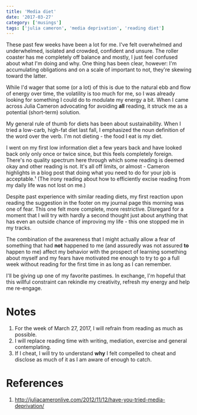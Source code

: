 ```yaml
---
title: 'Media diet'
date: '2017-03-27'
category: ['musings']
tags: ['julia cameron', 'media deprivation', 'reading diet']
---
```


These past few weeks have been a lot for me. I've felt overwhelmed and underwhelmed, isolated and crowded, confident and unsure. The roller coaster has me completely off balance and mostly, I just feel confused about what I'm doing and why. One thing has been clear, however: I'm accumulating obligations and on a scale of important to not, they're skewing toward the latter.

While I'd wager that some (or a lot) of this is due to the natural ebb and flow of energy over time, the volatility is too much for me, so I was already looking for something I could do to modulate my energy a bit. When I came across Julia Cameron advocating for avoiding **all** reading, it struck me as a potential (short-term) solution.

My general rule of thumb for diets has been about sustainability. When I tried a low-carb, high-fat diet last fall, I emphasized the noun definition of the word over the verb. I'm not dieting - the food I eat is my diet.

I went on my first low information diet a few years back and have looked back only only once or twice since, but this feels completely foreign. There's no quality spectrum here through which some reading is deemed okay and other reading is not. It's all off limits, or almost - Cameron highlights in a blog post that doing what you need to do for your job is acceptable.¹ (The irony reading about how to efficiently excise reading from my daily life was not lost on me.)

Despite past experience with similar reading diets, my first reaction upon reading the suggestion in the footer on my journal page this morning was one of fear. This one felt more complete, more restrictive. Disregard for a moment that I will try with hardly a second thought just about anything that has even an outside chance of improving my life - this one stopped me in my tracks.

The combination of the awareness that I might actually allow a fear of something that had **not** happened to me (and assuredly was not assured **to** happen to me) affect my behavior with the prospect of learning something about myself and my fears have motivated me enough to try to go a full week without reading for the first time in as long as I can remember.

I'll be giving up one of my favorite pastimes. In exchange, I'm hopeful that this willful constraint can rekindle my creativity, refresh my energy and help me re-engage. 

# Notes
1. For the week of March 27, 2017, I will refrain from reading as much as possible. 
2. I will replace reading time with writing, mediation, exercise and general contemplating. 
3. If I cheat, I will try to understand **why** I felt compelled to cheat and disclose as much of it as I am aware of enough to catch. 

# References
1. http://juliacameronlive.com/2012/11/12/have-you-tried-media-deprivation/